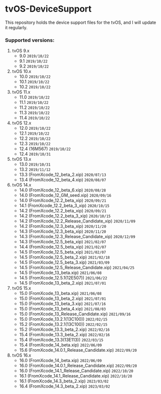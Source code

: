 # tvOS-DeviceSupport
This repository holds the device support files for the tvOS, and I will update it regularly.

### Supported versions:
1. tvOS 9.x
	* 9.0	`2019/10/22`
	* 9.1	`2019/10/22`
	* 9.2	`2019/10/22`
2. tvOS 10.x
	* 10.0	`2019/10/22`
	* 10.1	`2019/10/22`
	* 10.2	`2019/10/22`
3. tvOS 11.x
	* 11.0	`2019/10/22`
	* 11.1	`2019/10/22`
	* 11.2	`2019/10/22`
	* 11.3	`2019/10/22`
	* 11.4	`2019/10/22`
4. tvOS 12.x
	* 12.0	`2019/10/22`
	* 12.1	`2019/10/22`
	* 12.2	`2019/10/22`
	* 12.3	`2019/10/22`
	* 12.4 (16M567)	`2019/10/22`
	* 12.4	`2019/10/31`
5. tvOS 13.x
	* 13.0	`2019/10/31`
	* 13.2	`2019/11/12`
	* 13.3 (FromXcode_12_beta_2.xip) `2020/07/13`
	* 13.4 (FromXcode_12_beta_4.xip) `2020/08/07`
6. tvOS 14.x
	* 14.0 (FromXcode_12_beta_6.xip) `2020/08/28`
	* 14.0 (FromXcode_12_GM_seed.xip) `2020/09/16`
	* 14.0 (FromXcode_12.2_beta_xip) `2020/09/21`
	* 14.1 (FromXcode_12.2_beta_3_xip) `2020/10/15`
	* 14.2 (FromXcode_12.2_beta_xip) `2020/09/21`
	* 14.2 (FromXcode_12.2_beta_3_xip) `2020/10/15`
	* 14.2 (FromXcode_12.2_Release_Candidate_xip) `2020/11/09`
	* 14.2 (FromXcode_12.3_beta_xip) `2020/11/20`
	* 14.3 (FromXcode_12.3_beta_xip) `2020/11/20`
	* 14.3 (FromXcode_12.3_Release_Candidate_xip) `2020/12/09`
	* 14.3 (FromXcode_12.5_beta_xip) `2021/02/07`
	* 14.4 (FromXcode_12.5_beta_xip) `2021/02/07`
	* 14.5 (FromXcode_12.5_beta_xip) `2021/02/07`
	* 14.5 (FromXcode_12.5_beta_2.xip) `2021/02/18`
	* 14.5 (FromXcode_12.5_beta_3.xip) `2021/03/09`
	* 14.5 (FromXcode_12.5_Release_Candidate.xip) `2021/04/25`
	* 14.5 (FromXcode_13_beta.xip) `2021/06/08`
	* 14.5 (FromXcode_12.5.1(12E507)) `2021/06/22`
	* 14.5 (FromXcode_13_beta_2.xip) `2021/07/01`
7. tvOS 15.x
	* 15.0 (FromXcode_13_beta.xip) `2021/06/08`
	* 15.0 (FromXcode_13_beta_2.xip) `2021/07/01`
	* 15.0 (FromXcode_13_beta_3.xip) `2021/07/16`
	* 15.0 (FromXcode_13_beta_4.xip) `2021/08/03`
	* 15.0 (FromXcode_13_Release_Candidate.xip) `2021/09/16`
	* 15.0 (FromXcode_13.2.1(13C100)) `2022/02/15`
	* 15.2 (FromXcode_13.2.1(13C100)) `2022/02/15`
	* 15.2 (FromXcode_13.3_beta_2.xip) `2022/02/16`
	* 15.4 (FromXcode_13.3_beta_2.xip) `2022/02/16`
	* 15.4 (FromXcode_13.3(13E113)) `2022/03/15`
	* 15.4 (FromXcode_14_beta.xip) `2022/06/09`
	* 15.6 (FromXcode_14.0.1_Release_Candidate.xip) `2022/09/20`
8. tvOS 16.x
	* 16.0 (FromXcode_14_beta.xip) `2022/06/09`
	* 16.0 (FromXcode_14.0.1_Release_Candidate.xip) `2022/09/20`
	* 16.0 (FromXcode_14.1_Release_Candidate.xip) `2022/10/20`
	* 16.1 (FromXcode_14.1_Release_Candidate.xip) `2022/10/20`
	* 16.1 (FromXcode_14.3_beta_2.xip) `2023/03/02`
	* 16.4 (FromXcode_14.3_beta_2.xip) `2023/03/02`

